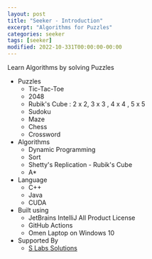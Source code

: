```yaml
---
layout: post
title: "Seeker - Introduction"
excerpt: "Algorithms for Puzzles"
categories: seeker
tags: [seeker]
modified: 2022-10-331T00:00:00-00:00
---
```


Learn Algorithms by solving Puzzles

* Puzzles
  * Tic-Tac-Toe
  * 2048
  * Rubik's Cube : 2 x 2, 3 x 3 , 4 x 4 , 5 x 5
  * Sudoku
  * Maze
  * Chess
  * Crossword
* Algorithms
  * Dynamic Programming
  * Sort 
  * Shetty's Replication - Rubik's Cube 
  * A*  
* Language
  * C++
  * Java
  * CUDA
* Built using 
  * JetBrains IntelliJ All Product License
  * GitHub Actions
  * Omen Laptop on Windows 10
* Supported By
  * [S Labs Solutions](https://slabstech.com)
